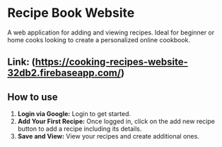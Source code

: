 # Recipe Book Website

A web application for adding and viewing recipes. Ideal for beginner or home cooks looking to create a personalized online cookbook.

## Link: (https://cooking-recipes-website-32db2.firebaseapp.com/)

## How to use

1. **Login via Google:** Login to get started.
2. **Add Your First Recipe:** Once logged in, click on the add new recipe button to add a recipe including its details.
3. **Save and View:** View your recipes and create additional ones.
